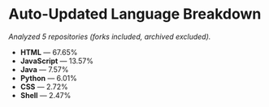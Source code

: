 # Auto-Updated Language Breakdown
_Analyzed 5 repositories (forks included, archived excluded)._

- **HTML** — 67.65%
- **JavaScript** — 13.57%
- **Java** — 7.57%
- **Python** — 6.01%
- **CSS** — 2.72%
- **Shell** — 2.47%
